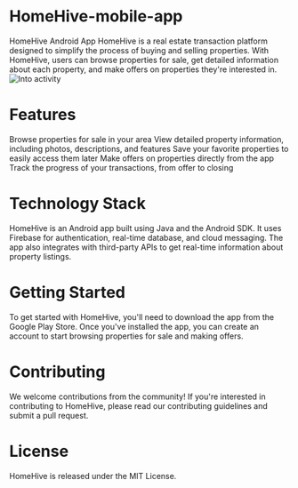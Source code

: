 # HomeHive-mobile-app
HomeHive Android App HomeHive is a real estate transaction platform designed to simplify the process of buying and selling properties. With HomeHive, users can browse properties for sale, get detailed information about each property, and make offers on properties they're interested in.
![Into activity](intro.jpg)


# Features
Browse properties for sale in your area
View detailed property information, including photos, descriptions, and features
Save your favorite properties to easily access them later
Make offers on properties directly from the app
Track the progress of your transactions, from offer to closing

# Technology Stack
HomeHive is an Android app built using Java and the Android SDK. It uses Firebase for authentication, real-time database, and cloud messaging. The app also integrates with third-party APIs to get real-time information about property listings.

# Getting Started
To get started with HomeHive, you'll need to download the app from the Google Play Store. Once you've installed the app, you can create an account to start browsing properties for sale and making offers.

# Contributing
We welcome contributions from the community! If you're interested in contributing to HomeHive, please read our contributing guidelines and submit a pull request.

# License
HomeHive is released under the MIT License.
